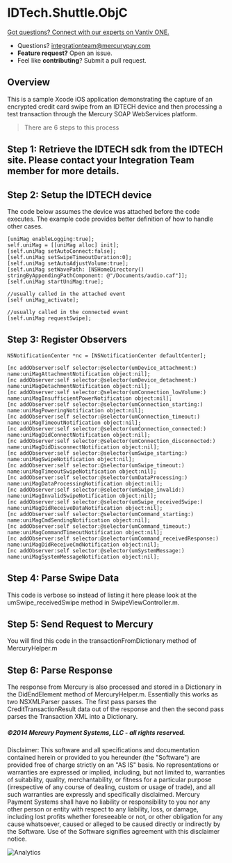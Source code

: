 IDTech.Shuttle.ObjC
====================
<a href="https://developer.vantiv.com/?utm_campaign=githubcta&utm_medium=hyperlink&utm_source=github&utm_content=gotquestions">Got questions? Connect with our experts on Vantiv ONE.</a>

* Questions?  integrationteam@mercurypay.com
* **Feature request?** Open an issue.
* Feel like **contributing**?  Submit a pull request.


## Overview

This is a sample Xcode iOS application demonstrating the capture of an encrypted credit card swipe from an IDTECH device and then processing a test transaction through the Mercury SOAP WebServices platform.

>There are 6 steps to this process

## Step 1: Retrieve the IDTECH sdk from the IDTECH site.  Please contact your Integration Team member for more details.

## Step 2: Setup the IDTECH device

The code below assumes the device was attached before the code executes.  The example code provides better definition of how to handle other cases.

```
[uniMag enableLogging:true];
self.uniMag = [[uniMag alloc] init];
[self.uniMag setAutoConnect:false];
[self.uniMag setSwipeTimeoutDuration:0];
[self.uniMag setAutoAdjustVolume:true];
[self.uniMag setWavePath: [NSHomeDirectory() stringByAppendingPathComponent: @"/Documents/audio.caf"]];
[self.uniMag startUniMag:true];

//usually called in the attached event
[self uniMag_activate];

//usually called in the connected event
[self.uniMag requestSwipe];
```

## Step 3: Register Observers

```
NSNotificationCenter *nc = [NSNotificationCenter defaultCenter];

[nc addObserver:self selector:@selector(umDevice_attachment:) name:uniMagAttachmentNotification object:nil];
[nc addObserver:self selector:@selector(umDevice_detachment:) name:uniMagDetachmentNotification object:nil];
[nc addObserver:self selector:@selector(umConnection_lowVolume:) name:uniMagInsufficientPowerNotification object:nil];
[nc addObserver:self selector:@selector(umConnection_starting:) name:uniMagPoweringNotification object:nil];
[nc addObserver:self selector:@selector(umConnection_timeout:) name:uniMagTimeoutNotification object:nil];
[nc addObserver:self selector:@selector(umConnection_connected:) name:uniMagDidConnectNotification object:nil];
[nc addObserver:self selector:@selector(umConnection_disconnected:) name:uniMagDidDisconnectNotification object:nil];
[nc addObserver:self selector:@selector(umSwipe_starting:) name:uniMagSwipeNotification object:nil];
[nc addObserver:self selector:@selector(umSwipe_timeout:) name:uniMagTimeoutSwipeNotification object:nil];
[nc addObserver:self selector:@selector(umDataProcessing:) name:uniMagDataProcessingNotification object:nil];
[nc addObserver:self selector:@selector(umSwipe_invalid:) name:uniMagInvalidSwipeNotification object:nil];
[nc addObserver:self selector:@selector(umSwipe_receivedSwipe:) name:uniMagDidReceiveDataNotification object:nil];
[nc addObserver:self selector:@selector(umCommand_starting:) name:uniMagCmdSendingNotification object:nil];
[nc addObserver:self selector:@selector(umCommand_timeout:) name:uniMagCommandTimeoutNotification object:nil];
[nc addObserver:self selector:@selector(umCommand_receivedResponse:) name:uniMagDidReceiveCmdNotification object:nil];
[nc addObserver:self selector:@selector(umSystemMessage:) name:uniMagSystemMessageNotification object:nil];
```

## Step 4: Parse Swipe Data

This code is verbose so instead of listing it here please look at the umSwipe_receivedSwipe method in SwipeViewController.m. 

## Step 5: Send Request to Mercury

You will find this code in the transactionFromDictionary method of MercuryHelper.m

## Step 6: Parse Response

The response from Mercury is also processed and stored in a Dictionary in the DidEndElement method of MercuryHelper.m.  Essentially this works as two NSXMLParser passes.  The first pass parses the CreditTransactionResult data out of the response and then the second pass parses the Transaction XML into a Dictionary.

##### ©2014 Mercury Payment Systems, LLC - all rights reserved.

Disclaimer:
This software and all specifications and documentation contained herein or provided to you hereunder (the "Software") are provided free of charge strictly on an "AS IS" basis. No representations or warranties are expressed or implied, including, but not limited to, warranties of suitability, quality, merchantability, or fitness for a particular purpose (irrespective of any course of dealing, custom or usage of trade), and all such warranties are expressly and specifically disclaimed. Mercury Payment Systems shall have no liability or responsibility to you nor any other person or entity with respect to any liability, loss, or damage, including lost profits whether foreseeable or not, or other obligation for any cause whatsoever, caused or alleged to be caused directly or indirectly by the Software. Use of the Software signifies agreement with this disclaimer notice.

![Analytics](https://ga-beacon.appspot.com/UA-60858025-13/IDTech.Shuttle.ObjC/readme?pixel)
